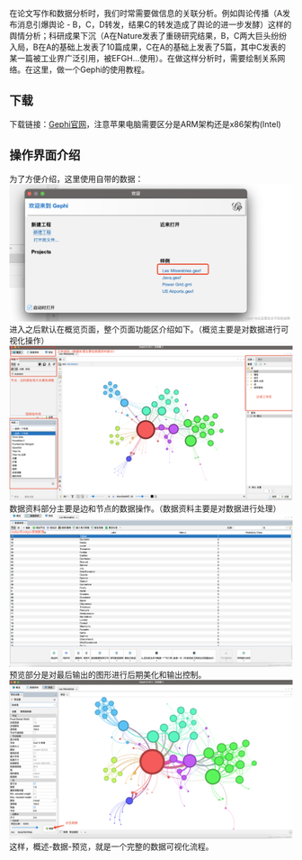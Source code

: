 在论文写作和数据分析时，我们时常需要做信息的关联分析。例如舆论传播（A发布消息引爆舆论 - B，C，D转发，结果C的转发造成了舆论的进一步发酵）这样的舆情分析；科研成果下沉（A在Nature发表了重磅研究结果，B，C两大巨头纷纷入局，B在A的基础上发表了10篇成果，C在A的基础上发表了5篇，其中C发表的某一篇被工业界广泛引用，被EFGH...使用）。在做这样分析时，需要绘制关系网络。在这里，做一个Gephi的使用教程。

## 下载
下载链接：[Gephi官网](https://gephi.org/)，注意苹果电脑需要区分是ARM架构还是x86架构(Intel)

## 操作界面介绍
为了方便介绍，这里使用自带的数据：
![img.png](img.png)
进入之后默认在概览页面，整个页面功能区介绍如下。（概览主要是对数据进行可视化操作）
![img_1.png](img_1.png)
数据资料部分主要是边和节点的数据操作。（数据资料主要是对数据进行处理）
![img_2.png](img_2.png)
预览部分是对最后输出的图形进行后期美化和输出控制。
![img_3.png](img_3.png)
这样，概述-数据-预览，就是一个完整的数据可视化流程。